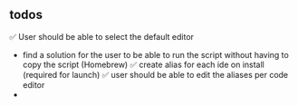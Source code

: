 ## todos

✅ User should be able to select the default editor
- find a solution for the user to be able to run the script without having to copy the script (Homebrew)
✅ create alias for each ide on install (required for launch)
✅ user should be able to edit the aliases per code editor
-
